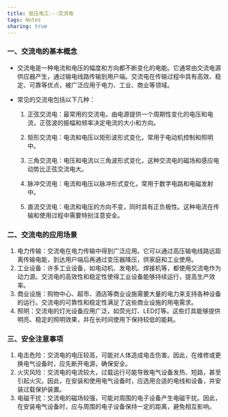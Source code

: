 ```yaml
---
title: 低压电工---交流电
tags: Notes
sharing: true
---
```


### 一、交流电的基本概念

- 交流电是一种电流和电压的幅度和方向都不断变化的电能。它通常由交流电源供应器产生，通过输电线路传输到用户端。交流电在传输过程中具有高效、稳定、可靠等优点，被广泛应用于电力、工业、商业等领域。

- 常见的交流电包括以下几种：

  1. 正弦交流电：最常用的交流电，由电源提供一个周期性变化的电压和电流，正弦波的振幅和频率决定电流的大小和方向。

  2. 矩形交流电：电流和电压以矩形波形式变化，常用于电动机控制和照明中。

  3. 三角交流电：电压和电流以三角波形式变化，这种交流电的磁场和感应电动势比正弦交流电大。

  4. 脉冲交流电：电流和电压以脉冲形式变化，常用于数字电路和电磁发射中。

  5. 直流交流电：电流和电压的方向不变，同时具有正负极性。这种电流在传输和使用过程中需要特别注意安全。

### 二、交流电的应用场景

1. 电力传输：交流电在电力传输中得到广泛应用。它可以通过高压输电线路远距离传输电能，到达用户端后再通过变压器降压，供家庭和工业使用。
2. 工业设备：许多工业设备，如电动机、发电机、焊接机等，都使用交流电作为动力源。交流电的高效性和稳定性使得工业设备能够持续运行，提高生产效率。
3. 商业设施：购物中心、超市、酒店等商业设施需要大量的电力来支持各种设备的运行。交流电的可靠性和稳定性满足了这些商业设施的用电需求。
4. 照明：交流电的灯光设备应用广泛，如荧光灯、LED灯等。这些灯具能够提供明亮、稳定的照明效果，并在长时间使用下保持较低的能耗。

### 三、安全注意事项

1. 电击危险：交流电的电压较高，可能对人体造成电击伤害。因此，在维修或更换电气设备时，应先断开电源，确保安全。
2. 火灾风险：交流电的电流较大，过载运行可能导致电气设备发热、短路，甚至引起火灾。因此，在安装和使用电气设备时，应选用合适的电线和设备，并安装过载保护装置。
3. 电磁干扰：交流电的磁场较强，可能对周围的电子设备产生电磁干扰。因此，在安装电气设备时，应与周围的电子设备保持一定的距离，避免相互影响。